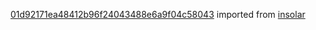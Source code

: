 [01d92171ea48412b96f24043488e6a9f04c58043](https://github.com/insolar/insolar/commit/01d92171ea48412b96f24043488e6a9f04c58043) imported from [insolar](https://github.com/insolar/insolar)
